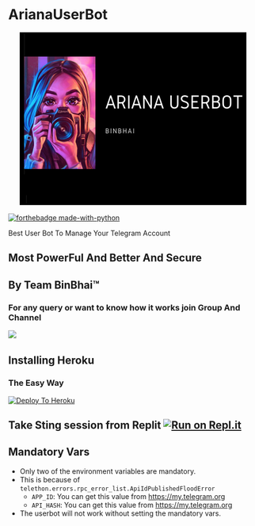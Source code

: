 # ArianaUserBot

<p align="center">
<img src="ArianaUserBot.png" alt="ArianaUserBot">


[![forthebadge made-with-python](http://ForTheBadge.com/images/badges/made-with-python.svg)](https://www.python.org/)



Best User Bot To Manage Your Telegram Account 
## Most PowerFul And Better And Secure

## By Team BinBhai™

### For any query or want to know how it works join Group And Channel 

<a href="https://t.me/binbhaiproject"><img src="https://img.shields.io/badge/Join-Telegram%20Channel-red.svg?logo=Telegram"></a>

## Installing Heroku 

### The Easy Way
[![Deploy To Heroku](https://www.herokucdn.com/deploy/button.svg)](https://heroku.com/deploy?template=https://github.com/Deepanik/arianauserbot/)

Take Sting session from Replit
[![Run on Repl.it](https://repl.it/badge/github/Deepanik/arianauserbot/)](https://repl.it/@deepanik/generatestringsession)
-------------------------------------------------

## Mandatory Vars

- Only two of the environment variables are mandatory.
- This is because of `telethon.errors.rpc_error_list.ApiIdPublishedFloodError`
    - `APP_ID`:   You can get this value from https://my.telegram.org
    - `API_HASH`:   You can get this value from https://my.telegram.org
- The userbot will not work without setting the mandatory vars.

